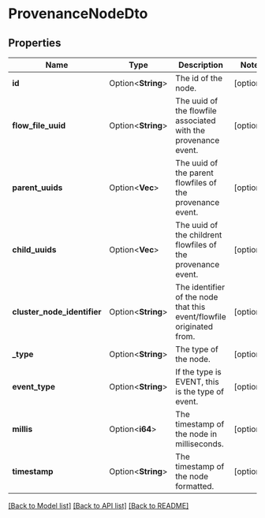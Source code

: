 # ProvenanceNodeDto

## Properties

Name | Type | Description | Notes
------------ | ------------- | ------------- | -------------
**id** | Option<**String**> | The id of the node. | [optional]
**flow_file_uuid** | Option<**String**> | The uuid of the flowfile associated with the provenance event. | [optional]
**parent_uuids** | Option<**Vec<String>**> | The uuid of the parent flowfiles of the provenance event. | [optional]
**child_uuids** | Option<**Vec<String>**> | The uuid of the childrent flowfiles of the provenance event. | [optional]
**cluster_node_identifier** | Option<**String**> | The identifier of the node that this event/flowfile originated from. | [optional]
**_type** | Option<**String**> | The type of the node. | [optional]
**event_type** | Option<**String**> | If the type is EVENT, this is the type of event. | [optional]
**millis** | Option<**i64**> | The timestamp of the node in milliseconds. | [optional]
**timestamp** | Option<**String**> | The timestamp of the node formatted. | [optional]

[[Back to Model list]](../README.md#documentation-for-models) [[Back to API list]](../README.md#documentation-for-api-endpoints) [[Back to README]](../README.md)


